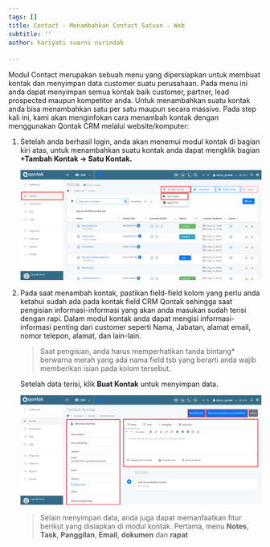 ```yaml
---
tags: []
title: Contact - Menambahkan Contact Satuan - Web
subtitle: ''
author: hariyati suarni nurindah

---
```

Modul Contact merupakan sebuah menu yang dipersiapkan untuk membuat kontak dan menyimpan data customer suatu perusahaan. Pada menu ini anda dapat menyimpan semua kontak baik customer, partner, lead prospected maupun kompetitor anda. Untuk menambahkan suatu kontak anda bisa menambahkan satu per satu maupun secara massive. Pada step kali ini, kami akan menginfokan cara menambah kontak dengan menggunakan Qontak CRM melalui website/komputer:

1. Setelah anda berhasil login, anda akan menemui modul kontak di bagian kiri atas, untuk menambahkan suatu kontak anda dapat mengklik bagian **+Tambah Kontak -> Satu Kontak.**

   ![](/uploads/kontak1.PNG)
2. Pada saat menambah kontak, pastikan field-field kolom yang perlu anda ketahui sudah ada pada kontak field CRM Qontak sehingga saat pengisian informasi-informasi yang akan anda masukan sudah terisi dengan rapi. Dalam modul kontak anda dapat mengisi informasi-informasi penting dari customer seperti Nama, Jabatan, alamat email, nomor telepon, alamat, dan lain-lain.

   > Saat pengisian, anda harus memperhatikan tanda bintang* berwarna merah  yang ada nama field tsb yang berarti anda wajib memberikan isian pada kolom tersebut.

   Setelah data terisi, klik **Buat Kontak** untuk menyimpan data.

   ![](/uploads/kontak2.PNG)

   > Selain menyimpan data, anda juga dapat memanfaatkan fitur berikut yang disiapkan di modul kontak. Pertama, menu **Notes**, **Task**, **Panggilan**, **Email**, **dokumen** dan **rapat**